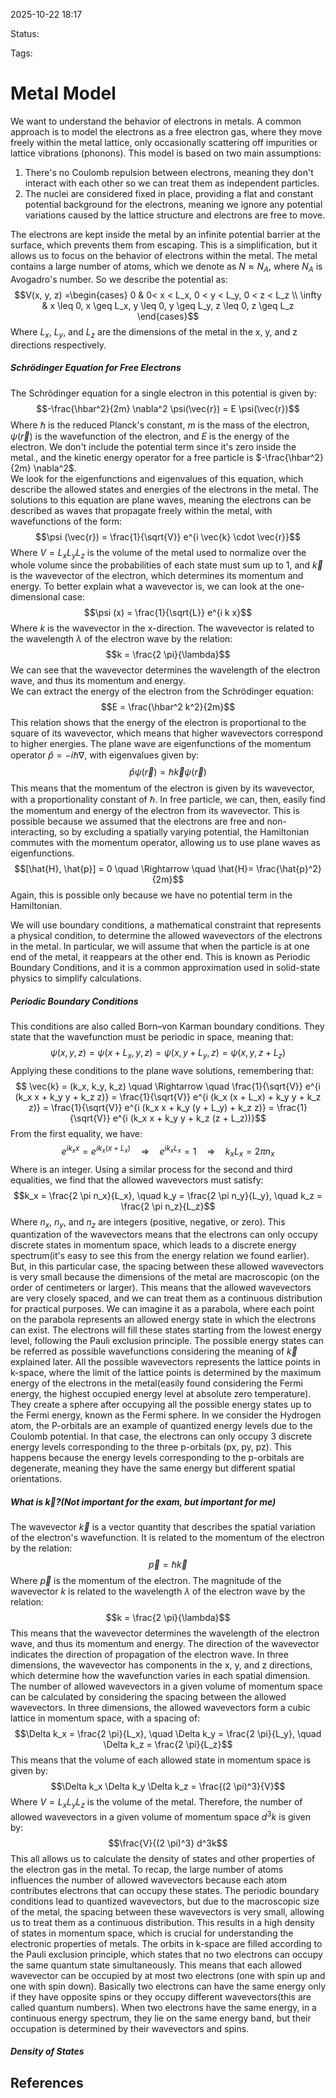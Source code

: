 
2025-10-22 18:17

Status: 

Tags:

# Metal Model
We want to understand the behavior of electrons in metals. A common approach is to model the electrons as a free electron gas, where they move freely within the metal lattice, only occasionally scattering off impurities or lattice vibrations (phonons). 
This model is based on two main assumptions:
1. There's no Coulomb repulsion between electrons, meaning they don't interact with each other so we can treat them as independent particles.
2. The nuclei are considered fixed in place, providing a flat and constant potential background for the electrons, meaning we ignore any potential variations caused by the lattice structure and electrons are free to move.

The electrons are kept inside the metal by an infinite potential barrier at the surface, which prevents them from escaping. This is a simplification, but it allows us to focus on the behavior of electrons within the metal. 
The metal contains a large number of atoms, which we denote as $N \approx N_A$, where $N_A$ is Avogadro's number. 
So we describe the potential as:
$$V(x, y, z) =\begin{cases} 0 & 0< x < L_x, 0 < y < L_y, 0 < z < L_z \\ \infty & x \leq 0, x \geq L_x, y \leq 0, y \geq L_y, z \leq 0, z \geq L_z \end{cases}$$
Where $L_x$, $L_y$, and $L_z$ are the dimensions of the metal in the x, y, and z directions respectively.
##### Schrödinger Equation for Free Electrons
The Schrödinger equation for a single electron in this potential is given by:
$$-\frac{\hbar^2}{2m} \nabla^2 \psi(\vec{r}) = E \psi(\vec{r})$$
Where $\hbar$ is the reduced Planck's constant, $m$ is the mass of the electron, $\psi(\vec{r})$ is the wavefunction of the electron, and $E$ is the energy of the electron. We don't include the potential term since it's zero inside the metal., and the kinetic energy operator for a free particle is $-\frac{\hbar^2}{2m} \nabla^2$.  
We look for the eigenfunctions and eigenvalues of this equation, which describe the allowed states and energies of the electrons in the metal.
The solutions to this equation are plane waves, meaning the electrons can be described as waves that propagate freely within the metal, with wavefunctions of the form:
$$\psi (\vec{r}) = \frac{1}{\sqrt{V}} e^{i \vec{k} \cdot \vec{r}}$$ Where $V = L_x L_y L_z$ is the volume of the metal used to normalize over the whole volume since the probabilities of each state must sum up to 1, and $\vec{k}$ is the wavevector of the electron, which determines its momentum and energy. To better explain what a wavevector is, we can look at the one-dimensional case:
$$\psi (x) = \frac{1}{\sqrt{L}} e^{i k x}$$
Where $k$ is the wavevector in the x-direction. The wavevector is related to the wavelength $\lambda$ of the electron wave by the relation:
$$k = \frac{2 \pi}{\lambda}$$
We can see that the wavevector determines the wavelength of the electron wave, and thus its momentum and energy.  
We can extract the energy of the electron from the Schrödinger equation:
$$E = \frac{\hbar^2 k^2}{2m}$$This relation shows that the energy of the electron is proportional to the square of its wavevector, which means that higher wavevectors correspond to higher energies. 
The plane wave are eigenfunctions of the momentum operator $\hat{p} = -i \hbar \nabla$, with eigenvalues given by:
$$\hat{p} \psi (\vec{r}) = \hbar \vec{k} \psi (\vec{r})$$
This means that the momentum of the electron is given by its wavevector, with a proportionality constant of $\hbar$. 
In free particle, we can, then, easily find the momentum and energy of the electron from its wavevector. This is possible because we assumed that the electrons are free and non-interacting, so by excluding a spatially varying potential, the Hamiltonian commutes with the momentum operator, allowing us to use plane waves as eigenfunctions.
$$[\hat{H}, \hat{p}] = 0 \quad \Rightarrow \quad \hat{H}= \frac{\hat{p}^2}{2m}$$
Again, this is possible only because we have no potential term in the Hamiltonian.

We will use boundary conditions, a mathematical constraint that represents a physical condition, to determine the allowed wavevectors of the electrons in the metal. In particular, we will assume that when the particle is at one end of the metal, it reappears at the other end. This is known as Periodic Boundary Conditions, and it is a common approximation used in solid-state physics to simplify calculations.
##### Periodic Boundary Conditions
This conditions are also called Born–von Karman boundary conditions. They state that the wavefunction must be periodic in space, meaning that:
$$\psi (x, y, z) = \psi (x + L_x, y, z) = \psi (x, y + L_y, z) = \psi (x, y, z + L_z)$$
Applying these conditions to the plane wave solutions, remembering that:
$$ \vec{k} = (k_x, k_y, k_z) \quad \Rightarrow \quad \frac{1}{\sqrt{V}} e^{i (k_x x + k_y y + k_z z)} = \frac{1}{\sqrt{V}} e^{i (k_x (x + L_x) + k_y y + k_z z)} = \frac{1}{\sqrt{V}} e^{i (k_x x + k_y (y + L_y) + k_z z)} = \frac{1}{\sqrt{V}} e^{i (k_x x + k_y y + k_z (z + L_z))}$$
From the first equality, we have:
$$e^{i k_x x} = e^{i k_x (x + L_x)} \quad \Rightarrow \quad e^{i k_x L_x} = 1 \quad \Rightarrow \quad k_x L_x = 2 \pi n_x$$
Where  is an integer. Using a similar process for the second and third equalities, we find that the allowed wavevectors must satisfy:
$$k_x = \frac{2 \pi n_x}{L_x}, \quad k_y = \frac{2 \pi n_y}{L_y}, \quad k_z = \frac{2 \pi n_z}{L_z}$$
Where $n_x$, $n_y$, and $n_z$ are integers (positive, negative, or zero). This quantization of the wavevectors means that the electrons can only occupy discrete states in momentum space, which leads to a discrete energy spectrum(it's easy to see this from the energy relation we found earlier). 
But, in this particular case, the spacing between these allowed wavevectors is very small because the dimensions of the metal are macroscopic (on the order of centimeters or larger). This means that the allowed wavevectors are very closely spaced, and we can treat them as a continuous distribution for practical purposes.
We can imagine it as a parabola, where each point on the parabola represents an allowed energy state in which the electrons can exist. The electrons will fill these states starting from the lowest energy level, following the Pauli exclusion principle. The possible energy states can be referred as possible wavefunctions considering the meaning of $\vec{k}$ explained later.
All the possible wavevectors represents the lattice points in k-space, where the limit of the lattice points is determined by the maximum energy of the electrons in the metal(easily found considering the Fermi energy, the highest occupied energy level at absolute zero temperature). They create a sphere after occupying all the possible energy states up to the Fermi energy, known as the Fermi sphere.
In we consider the Hydrogen atom, the P-orbitals are an example of quantized energy levels due to the Coulomb potential. In that case, the electrons can only occupy 3 discrete energy levels corresponding to the three p-orbitals (px, py, pz). This happens because the energy levels corresponding to the p-orbitals are degenerate, meaning they have the same energy but different spatial orientations. 
##### What is $\vec{k}$?(Not important for the exam, but important for me)
The wavevector $\vec{k}$ is a vector quantity that describes the spatial variation of the electron's wavefunction. It is related to the momentum of the electron by the relation:
$$\vec{p} = \hbar \vec{k}$$
Where $\vec{p}$ is the momentum of the electron. The magnitude of the wavevector $k$ is related to the wavelength $\lambda$ of the electron wave by the relation:
$$k = \frac{2 \pi}{\lambda}$$
This means that the wavevector determines the wavelength of the electron wave, and thus its momentum and energy.
The direction of the wavevector indicates the direction of propagation of the electron wave. In three dimensions, the wavevector has components in the x, y, and z directions, which determine how the wavefunction varies in each spatial dimension.
The number of allowed wavevectors in a given volume of momentum space can be calculated by considering the spacing between the allowed wavevectors. In three dimensions, the allowed wavevectors form a cubic lattice in momentum space, with a spacing of:
$$\Delta k_x = \frac{2 \pi}{L_x}, \quad \Delta k_y = \frac{2 \pi}{L_y}, \quad \Delta k_z = \frac{2 \pi}{L_z}$$
This means that the volume of each allowed state in momentum space is given by:
$$\Delta k_x \Delta k_y \Delta k_z = \frac{(2 \pi)^3}{V}$$
Where $V = L_x L_y L_z$ is the volume of the metal. Therefore, the number of allowed wavevectors in a given volume of momentum space $d^3k$ is given by:
$$\frac{V}{(2 \pi)^3} d^3k$$
This all allows us to calculate the density of states and other properties of the electron gas in the metal.
To recap, the large number of atoms influences the number of allowed wavevectors because each atom contributes electrons that can occupy these states. The periodic boundary conditions lead to quantized wavevectors, but due to the macroscopic size of the metal, the spacing between these wavevectors is very small, allowing us to treat them as a continuous distribution. This results in a high density of states in momentum space, which is crucial for understanding the electronic properties of metals.
The orbits in k-space are filled according to the Pauli exclusion principle, which states that no two electrons can occupy the same quantum state simultaneously. This means that each allowed wavevector can be occupied by at most two electrons (one with spin up and one with spin down). 
Basically two electrons can have the same energy only if they have opposite spins or they occupy different wavevectors(this are called quantum numbers). 
When two electrons have the same energy, in a continuous energy spectrum, they lie on the same energy band, but their occupation is determined by their wavevectors and spins.
##### Density of States



## References
